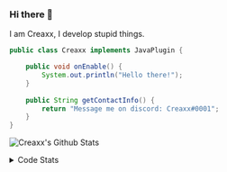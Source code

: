 ### Hi there 👋

I am Creaxx, I develop stupid things. 

```java
public class Creaxx implements JavaPlugin {

    public void onEnable() {
        System.out.println("Hello there!");
    }
    
    public String getContactInfo() {
        return "Message me on discord: Creaxx#0001";
    }
}
```

![Creaxx's Github Stats](https://github-readme-stats.vercel.app/api?username=CreaxxOG&show_icons=true&theme=dark&count_private=true)

<details>
  <summary>Code Stats</summary>

<!--START_SECTION:waka-->
![Code Time](http://img.shields.io/badge/Code%20Time-1%2C053%20hrs-blue)

![Lines of code](https://img.shields.io/badge/From%20Hello%20World%20I%27ve%20Written-166%20lines%20of%20code-blue)

**🐱 My GitHub Data** 

> 🏆 1,089 Contributions in the Year 2022
 > 
> 📦 66.2 kB Used in GitHub's Storage 
 > 
> 🚫 Not Opted to Hire
 > 
> 📜 4 Public Repositories 
 > 
> 🔑 2 Private Repositories  
 > 
**I'm an Early 🐤** 

```text
🌞 Morning    39 commits     █░░░░░░░░░░░░░░░░░░░░░░░░   5.45% 
🌆 Daytime    352 commits    ████████████░░░░░░░░░░░░░   49.23% 
🌃 Evening    309 commits    ██████████░░░░░░░░░░░░░░░   43.22% 
🌙 Night      15 commits     ░░░░░░░░░░░░░░░░░░░░░░░░░   2.1%

```
📅 **I'm Most Productive on Saturday** 

```text
Monday       66 commits     ██░░░░░░░░░░░░░░░░░░░░░░░   9.23% 
Tuesday      81 commits     ██░░░░░░░░░░░░░░░░░░░░░░░   11.33% 
Wednesday    107 commits    ███░░░░░░░░░░░░░░░░░░░░░░   14.97% 
Thursday     110 commits    ███░░░░░░░░░░░░░░░░░░░░░░   15.38% 
Friday       106 commits    ███░░░░░░░░░░░░░░░░░░░░░░   14.83% 
Saturday     158 commits    █████░░░░░░░░░░░░░░░░░░░░   22.1% 
Sunday       87 commits     ███░░░░░░░░░░░░░░░░░░░░░░   12.17%

```


📊 **This Week I Spent My Time On** 

```text
💬 Programming Languages: 
Java                     13 hrs 22 mins      ███████████████████████░░   93.34% 
XML                      27 mins             ░░░░░░░░░░░░░░░░░░░░░░░░░   3.25% 
GitIgnore file           19 mins             ░░░░░░░░░░░░░░░░░░░░░░░░░   2.27% 
YAML                     8 mins              ░░░░░░░░░░░░░░░░░░░░░░░░░   1.04% 
Kotlin                   0 secs              ░░░░░░░░░░░░░░░░░░░░░░░░░   0.06%

🔥 Editors: 
IntelliJ                 14 hrs 19 mins      █████████████████████████   100.0%

```

**I Mostly Code in Java** 

```text
Java                     13 repos            ███████████████████░░░░░░   76.47% 
Kotlin                   3 repos             ████░░░░░░░░░░░░░░░░░░░░░   17.65% 
EJS                      1 repo              █░░░░░░░░░░░░░░░░░░░░░░░░   5.88%

```



 Last Updated on 31/12/2022 06:24:36 UTC
<!--END_SECTION:waka-->
</details>
